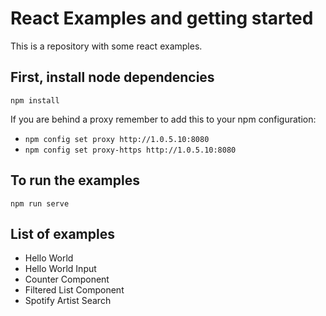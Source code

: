 # React Examples and getting started

This is a repository with some react examples.

## First, install node dependencies
 
 `npm install`

If you are behind a proxy remember to add this to your npm configuration:

 - `npm config set proxy http://1.0.5.10:8080`
 - `npm config set proxy-https http://1.0.5.10:8080`

## To run the examples

 `npm run serve`

## List of examples

 * Hello World
 * Hello World Input
 * Counter Component
 * Filtered List Component
 * Spotify Artist Search
